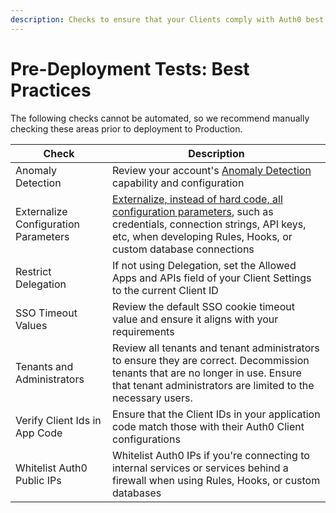 ```yaml
---
description: Checks to ensure that your Clients comply with Auth0 best practices
---
```


# Pre-Deployment Tests: Best Practices

The following checks cannot be automated, so we recommend manually checking these areas prior to deployment to Production.

| Check | Description |
| ---- | ----------- |
| Anomaly Detection | Review your account's [Anomaly Detection](/anomaly-detection) capability and configuration |
| Externalize Configuration Parameters | [Externalize, instead of hard code, all configuration parameters](/connections/database/mysql#4-add-configuration-parameters), such as credentials, connection strings, API keys, etc, when developing Rules, Hooks, or custom database connections |
| Restrict Delegation | If not using Delegation, set the Allowed Apps and APIs field of your Client Settings to the current Client ID |
| SSO Timeout Values | Review the default SSO cookie timeout value and ensure it aligns with your requirements |
| Tenants and Administrators | Review all tenants and tenant administrators to ensure they are correct. Decommission tenants that are no longer in use. Ensure that tenant administrators are limited to the necessary users. |
| Verify Client Ids in App Code | Ensure that the Client IDs in your application code match those with their Auth0 Client configurations |
| Whitelist Auth0 Public IPs | Whitelist Auth0 IPs if you're connecting to internal services or services behind a firewall when using Rules, Hooks, or custom databases |
